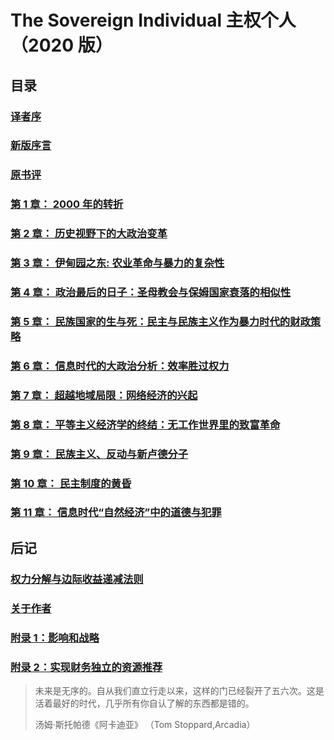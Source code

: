 # The Sovereign Individual 主权个人（2020 版）

## 目录

### [译者序](译者序.md)

### [新版序言](新版序言.md)

### [原书评](原书评.md)

### [第 1 章： 2000 年的转折](cpt1.md)

### [第 2 章： 历史视野下的大政治变革](cpt2.md)

### [第 3 章： 伊甸园之东: 农业革命与暴力的复杂性](cpt3.md)

### [第 4 章： 政治最后的日子：圣母教会与保姆国家衰落的相似性](cpt4.md)

### [第 5 章： 民族国家的生与死：民主与民族主义作为暴力时代的财政策略](cpt5.md)

### [第 6 章： 信息时代的大政治分析：效率胜过权力](cpt6.md)

### [第 7 章： 超越地域局限：网络经济的兴起](cpt7.md)

### [第 8 章： 平等主义经济学的终结：无工作世界里的致富革命](cpt8.md)

### [第 9 章： 民族主义、反动与新卢德分子](cpt9.md)

### [第 10 章： 民主制度的黄昏](cpt10.md)

### [第 11 章： 信息时代“自然经济”中的道德与犯罪](cpt11.md)

## 后记

### [权力分解与边际收益递减法则](end1.md)

### [关于作者](end2.md)

### [附录 1：影响和战略](end3.md)

### [附录 2：实现财务独立的资源推荐](end4.md)

> 未来是无序的。自从我们直立行走以来，这样的门已经裂开了五六次。这是活着最好的时代，几乎所有你自认了解的东西都是错的。
>
> 汤姆·斯托帕德《阿卡迪亚》 （Tom Stoppard,Arcadia）
